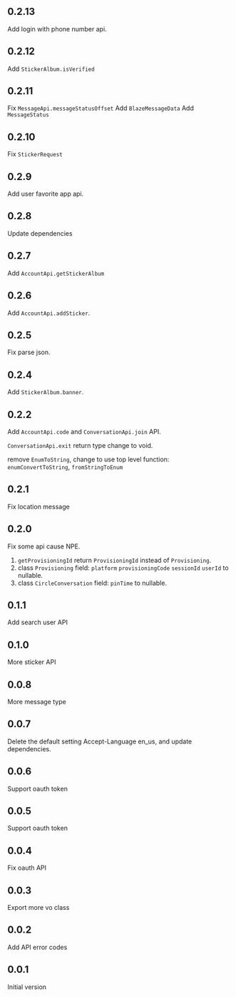 ## 0.2.13

Add login with phone number api.

## 0.2.12
Add `StickerAlbum.isVerified`

## 0.2.11
Fix `MessageApi.messageStatusOffset`
Add `BlazeMessageData`
Add `MessageStatus`

## 0.2.10
Fix `StickerRequest` 

## 0.2.9
Add user favorite app api.

## 0.2.8
Update dependencies

## 0.2.7
Add `AccountApi.getStickerAlbum`

## 0.2.6
Add `AccountApi.addSticker`.

## 0.2.5
Fix parse json.

## 0.2.4
Add `StickerAlbum.banner`.

## 0.2.2
Add `AccountApi.code` and `ConversationApi.join` API.

`ConversationApi.exit` return type change to void. 

remove `EnumToString`, change to use top level function: `enumConvertToString`, `fromStringToEnum`

## 0.2.1
Fix location message

## 0.2.0
Fix some api cause NPE.
1. `getProvisioningId` return `ProvisioningId` instead of `Provisioning`.
2. class `Provisioning` field: `platform` `provisioningCode` `sessionId` `userId` to nullable.
3. class `CircleConversation` field: `pinTime` to nullable.

## 0.1.1
Add search user API

## 0.1.0
More sticker API

## 0.0.8
More message type

## 0.0.7
Delete the default setting Accept-Language en_us, and update dependencies.

## 0.0.6
Support oauth token

## 0.0.5
Support oauth token

## 0.0.4
Fix oauth API

## 0.0.3
Export more vo class

## 0.0.2
Add API error codes

## 0.0.1
Initial version

